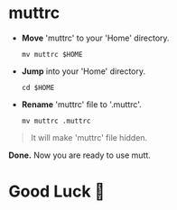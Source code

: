 # muttrc 

- **Move** 'muttrc' to your 'Home' directory.

  `mv muttrc $HOME`

- **Jump** into your 'Home' directory.

  `cd $HOME`
  
- **Rename** 'muttrc' file to '.muttrc'.

  `mv muttrc .muttrc`

> It will make 'muttrc' file hidden.

**Done.** Now you are ready to use mutt.

# Good Luck :penguin:
